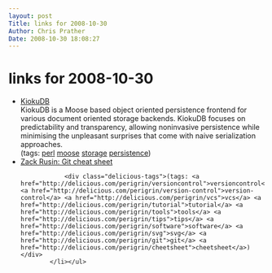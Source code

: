 ```yaml
---
layout: post
Title: links for 2008-10-30  
Author: Chris Prather
Date: 2008-10-30 18:08:27
---
```


# links for 2008-10-30
<ul class="delicious"><li>
                <div class="delicious-link"><a href="http://www.iinteractive.com/kiokudb/">KiokuDB</a></div>
                <div class="delicious-extended">KiokuDB is a Moose based object oriented persistence frontend for various document oriented storage backends. KiokuDB focuses on predictability and transparency, allowing noninvasive persistence while minimising the unpleasant surprises that come with naive serialization approaches.</div>
                <div class="delicious-tags">(tags: <a href="http://delicious.com/perigrin/perl">perl</a> <a href="http://delicious.com/perigrin/moose">moose</a> <a href="http://delicious.com/perigrin/storage">storage</a> <a href="http://delicious.com/perigrin/persistence">persistence</a>)</div>
            </li><li>
                <div class="delicious-link"><a href="http://zrusin.blogspot.com/2007/09/git-cheat-sheet.html">Zack Rusin: Git cheat sheet</a></div>
                
                <div class="delicious-tags">(tags: <a href="http://delicious.com/perigrin/versioncontrol">versioncontrol</a> <a href="http://delicious.com/perigrin/version-control">version-control</a> <a href="http://delicious.com/perigrin/vcs">vcs</a> <a href="http://delicious.com/perigrin/tutorial">tutorial</a> <a href="http://delicious.com/perigrin/tools">tools</a> <a href="http://delicious.com/perigrin/tips">tips</a> <a href="http://delicious.com/perigrin/software">software</a> <a href="http://delicious.com/perigrin/svg">svg</a> <a href="http://delicious.com/perigrin/git">git</a> <a href="http://delicious.com/perigrin/cheetsheet">cheetsheet</a>)</div>
            </li></ul>
